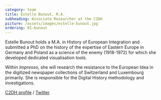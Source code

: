```yaml
---
category: team
title: Estelle Bunout, M.A.
subheading: Associate Researcher at the C2DH
picture: /assets/images/estelle-bunout.jpg
ordering: 01-bunout
---
```


Estelle Bunout holds a M.A. in History of European Integration and submitted a PhD on the history of the expertise of Eastern Europe in Germany and Poland as a science of the enemy (1918-1972) for which she developed dedicated visualisation tools. 

Within *Impresso*, she will research the resistance to the European Idea in the digitized newspaper collections of Switzerland and Luxembourg primarily.
She is responsible for the Digital History methodology and investigations.

[C2DH profile](https://www.c2dh.uni.lu/people/estelle-bunout) / [Twitter](https://twitter.com/EstelleSzmidt)
